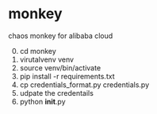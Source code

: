 # monkey
chaos monkey for alibaba cloud

0. cd monkey
1. virutalvenv venv
2. source venv/bin/activate
3. pip install -r requirements.txt
4. cp credentials_format.py credentials.py
5. udpate the credentails
6. python __init__.py
